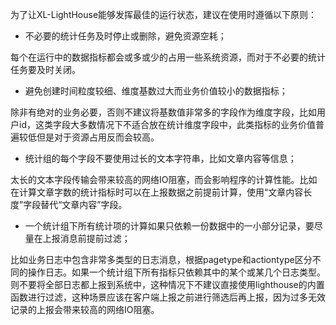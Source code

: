 为了让XL-LightHouse能够发挥最佳的运行状态，建议在使用时遵循以下原则：

+ 不必要的统计任务及时停止或删除，避免资源空耗；

每个在运行中的数据指标都会或多或少的占用一些系统资源，而对于不必要的统计任务要及时关闭。

+ 避免创建时间粒度较细、维度基数过大而业务价值较小的数据指标；

除非有绝对的业务必要，否则不建议将基数值非常多的字段作为维度字段，比如用户id，这类字段大多数情况下不适合放在统计维度字段中，此类指标的业务价值普遍较低但是对于资源占用反而会较高。

+ 统计组的每个字段不要使用过长的文本字符串，比如文章内容等信息；

太长的文本字段传输会带来较高的网络IO阻塞，而会影响程序的计算性能。比如在计算文章字数的统计指标时可以在上报数据之前提前计算，使用“文章内容长度”字段替代“文章内容”字段。

+ 一个统计组下所有统计项的计算如果只依赖一份数据中的一小部分记录，要尽量在上报消息前提前过滤；

比如业务日志中包含非常多类型的日志消息，根据pagetype和actiontype区分不同的操作日志。如果一个统计组下所有指标只依赖其中的某个或某几个日志类型。则不要将全部日志都上报到系统中，这种情况下不建议直接使用lighthouse的内置函数进行过滤，这种场景应该在客户端上报之前进行筛选后再上报，因为过多无效记录的上报会带来较高的网络IO阻塞。